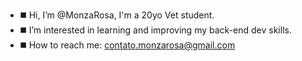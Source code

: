 - ◼️ Hi, I’m @MonzaRosa, I'm a 20yo Vet student.
- ◼️ I’m interested in learning and improving my back-end dev skills.
- ◼️ How to reach me: contato.monzarosa@gmail.com 
<!---
MonzaRosa/MonzaRosa is a ✨ special ✨ repository because its `README.md` (this file) appears on your GitHub profile.
You can click the Preview link to take a look at your changes.
--->

